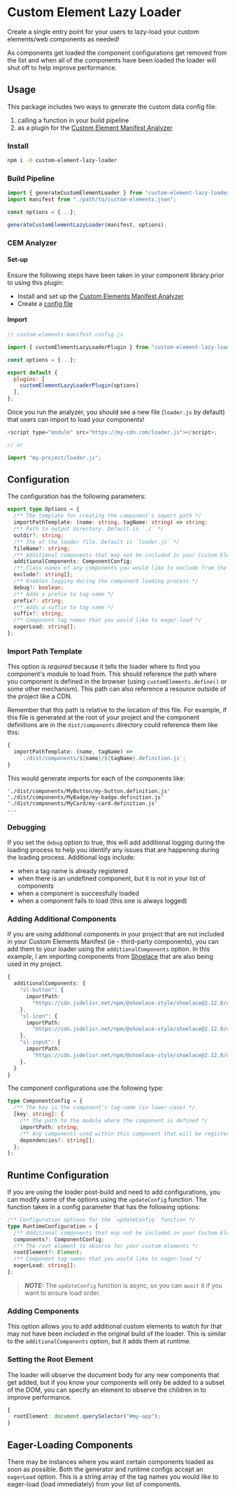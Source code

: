 # Custom Element Lazy Loader

Create a single entry point for your users to lazy-load your custom elements/web components as needed!

As components get loaded the component configurations get removed from the list and when all of the components have been loaded the loader will shut off to help improve performance.

## Usage

This package includes two ways to generate the custom data config file:

1. calling a function in your build pipeline
2. as a plugin for the [Custom Element Manifest Analyzer](https://custom-elements-manifest.open-wc.org/)

### Install

```bash
npm i -D custom-element-lazy-loader
```

### Build Pipeline

```js
import { generateCustomElementLoader } from "custom-element-lazy-loader";
import manifest from "./path/to/custom-elements.json";

const options = {...};

generateCustomElementLazyLoader(manifest, options);
```

### CEM Analyzer

#### Set-up

Ensure the following steps have been taken in your component library prior to using this plugin:

- Install and set up the [Custom Elements Manifest Analyzer](https://custom-elements-manifest.open-wc.org/analyzer/getting-started/)
- Create a [config file](https://custom-elements-manifest.open-wc.org/analyzer/config/#config-file)

#### Import

```js
// custom-elements-manifest.config.js

import { customElementLazyLoaderPlugin } from "custom-element-lazy-loader";

const options = {...};

export default {
  plugins: [
    customElementLazyLoaderPlugin(options)
  ],
};
```

Once you run the analyzer, you should see a new file (`loader.js` by default) that users can import to load your components!

```js
<script type="module" src="https://my-cdn.com/loader.js"></script>;

// or

import "my-project/loader.js";
```

## Configuration

The configuration has the following parameters:

```ts
export type Options = {
  /** The template for creating the component's import path */
  importPathTemplate: (name: string, tagName: string) => string;
  /** Path to output directory. Default is `./` */
  outdir?: string;
  /** The of the loader file. Default is `loader.js` */
  fileName?: string;
  /** Additional components that may not be included in your Custom Elements Manifest */
  additionalComponents: ComponentConfig;
  /** Class names of any components you would like to exclude from the custom data */
  exclude?: string[];
  /** Enables logging during the component loading process */
  debug?: boolean;
  /** Adds a prefix to tag name */
  prefix?: string;
  /** Adds a suffix to tag name */
  suffix?: string;
  /** Component tag names that you would like to eager-load */
  eagerLoad: string[];
};
```

### Import Path Template

This option is _required_ because it tells the loader where to find you component's module to load from. This should reference the path where you component is defined in the browser (using `customElements.define()` or some other mechanism). This path can also reference a resource outside of the project like a CDN.

Remember that this path is relative to the location of this file. For example, if this file is generated at the root of your project and the component definitions are in the `dist/components` directory could reference them like this:

```ts
{
  importPathTemplate: (name, tagName) =>
    `./dist/components/${name}/${tagName}.definition.js`;
}
```

This would generate imports for each of the components like:

```
'./dist/components/MyButton/my-button.definition.js'
'./dist/components/MyBadge/my-badge.definition.js'
'./dist/components/MyCard/my-card.definition.js'
...
```

### Debugging

If you set the `debug` option to true, this will add additional logging during the loading process to help you identify any issues that are happening during the loading process. Additional logs include:

- when a tag name is already registered
- when there is an undefined component, but it is not in your list of components
- when a component is successfully loaded
- when a component fails to load (this one is always logged)

### Adding Additional Components

If you are using additional components in your project that are not included in your Custom Elements Manifest (ie - third-party components), you can add them to your loader using the `additionalComponents` option. In this example, I am importing components from [Shoelace](https://shoelace.style/) that are also being used in my project.

```ts
{
  additionalComponents: {
    "sl-button": {
      importPath:
        "https://cdn.jsdelivr.net/npm/@shoelace-style/shoelace@2.12.0/cdn/components/button/button.js",
    },
    "sl-icon": {
      importPath:
        "https://cdn.jsdelivr.net/npm/@shoelace-style/shoelace@2.12.0/cdn/components/icon/icon.js",
    },
    "sl-input": {
      importPath:
        "https://cdn.jsdelivr.net/npm/@shoelace-style/shoelace@2.12.0/cdn/components/input/input.js",
    },
  }
}
```

The component configurations use the following type:

```ts
type ComponentConfig = {
  /** The key is the component's tag-name (in lower-case) */
  [key: string]: {
    /** The path to the module where the component is defined */
    importPath: string;
    /** Any components used within this component that will be registered at the same time */
    dependencies?: string[];
  };
};
```

## Runtime Configuration

If you are using the loader post-build and need to add configurations, you can modify some of the options using the `updateConfig` function. The function takes in a config parameter that has the following options:

```ts
/** Configuration options for the `updateConfig` function */
type RuntimeConfiguration = {
  /** Additional components that may not be included in your Custom Elements Manifest */
  components?: ComponentConfig;
  /** The root element to observe for your custom elements */
  rootElement?: Element;
  /** Component tag names that you would like to eager-load */
  eagerLoad: string[];
};
```

> **_NOTE:_** The `updateConfig` function is async, so you can `await` it if you want to ensure load order.

### Adding Components

This option allows you to add additional custom elements to watch for that may not have been included in the original build of the loader. This is similar to the `additionalComponents` option, but it adds them at runtime.

### Setting the Root Element

The loader will observe the document body for any new components that get added, but if you know your components will only be added to a subset of the DOM, you can specify an element to observe the children in to improve performance.

```ts
{
  rootElement: document.querySelector("#my-app");
}
```

## Eager-Loading Components

There may be instances where you want certain components loaded as soon as possible. Both the generator and runtime configs accept an `eagerLoad` option. This is a string array of the tag names you would like to eager-load (load immediately) from your list of components.
